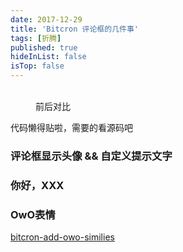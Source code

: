 ```yaml
---
date: 2017-12-29
title: 'Bitcron 评论框的几件事'
tags: [折腾]
published: true
hideInList: false
isTop: false
---
```


<figure>
    <img src="https://pic.edui.fun/images/2017/12/diy-comment-1.png" alt=""/>              <img src="https://pic.edui.fun/images/2017/12/diy-comment-2.png" alt=""/>
    <figcaption>前后对比</figcaption>
</figure>

代码懒得贴啦，需要的看源码吧

<!--more-->

### 评论框显示头像 && 自定义提示文字

### 你好，XXX

### OwO表情

[bitcron-add-owo-similies](bitcron-add-owo-similies)